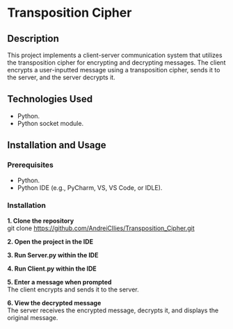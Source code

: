 # Transposition Cipher

## Description

This project implements a client-server communication system that utilizes the transposition cipher for encrypting and decrypting messages. The client encrypts a user-inputted message using a transposition cipher, sends it to the server, and the server decrypts it.

## Technologies Used

* Python.
* Python socket module.

## Installation and Usage

### Prerequisites

* Python.
* Python IDE (e.g., PyCharm, VS, VS Code, or IDLE).

### Installation

**1. Clone the repository**  
git clone https://github.com/AndreiCIlies/Transposition_Cipher.git

**2. Open the project in the IDE**  

**3. Run Server.py within the IDE**  

**4. Run Client.py within the IDE**  

**5. Enter a message when prompted**  
The client encrypts and sends it to the server.

**6. View the decrypted message**  
The server receives the encrypted message, decrypts it, and displays the original message.
